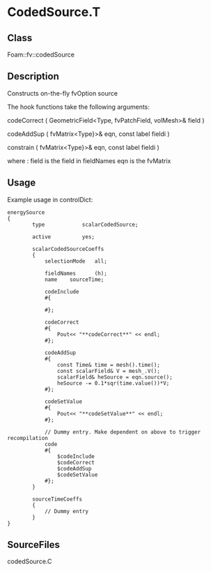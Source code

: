 # CodedSource.T 
## Class
Foam::fv::codedSource

## Description
   Constructs on-the-fly fvOption source

The hook functions take the following arguments:

codeCorrect
(
        GeometricField<Type, fvPatchField, volMesh>& field
)

codeAddSup
(
        fvMatrix<Type}>& eqn,
        const label fieldi
)

constrain
(
        fvMatrix<Type}>& eqn,
        const label fieldi
)

where :
        field is the field in fieldNames
        eqn is the fvMatrix

## Usage
Example usage in controlDict:
```
energySource
{
        type            scalarCodedSource;

        active          yes;

        scalarCodedSourceCoeffs
        {
            selectionMode   all;

            fieldNames      (h);
            name    sourceTime;

            codeInclude
            #{

            #};

            codeCorrect
            #{
                Pout<< "**codeCorrect**" << endl;
            #};

            codeAddSup
            #{
                const Time& time = mesh().time();
                const scalarField& V = mesh_.V();
                scalarField& heSource = eqn.source();
                heSource -= 0.1*sqr(time.value())*V;
            #};

            codeSetValue
            #{
                Pout<< "**codeSetValue**" << endl;
            #};

            // Dummy entry. Make dependent on above to trigger recompilation
            code
            #{
                $codeInclude
                $codeCorrect
                $codeAddSup
                $codeSetValue
            #};
        }

        sourceTimeCoeffs
        {
            // Dummy entry
        }
}
```


## SourceFiles
codedSource.C

